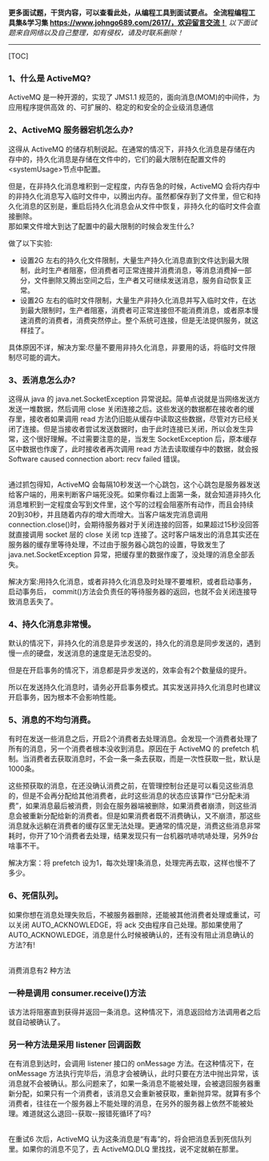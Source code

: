 <b>更多面试题，干货内容，可以查看此处，从编程工具到面试要点。
全流程编程工具集&学习集 https://www.johngo689.com/2617/，欢迎留言交流！</b> 
<i>以下面试题来自网络以及自己整理，如有侵权，请及时联系删除！</i> 
 *** 
[TOC]


### 1、什么是 ActiveMQ?
<p>ActiveMQ 是一种开源的，实现了 JMS1.1 规范的，面向消息(MOM)的中间件，为应用程序提供高效 的、可扩展的、稳定的和安全的企业级消息通信</p>



### 2、ActiveMQ 服务器宕机怎么办?
<p>这得从 ActiveMQ 的储存机制说起。在通常的情况下，非持久化消息是存储在内存中的，持久化消息是存储在文件中的，它们的最大限制在配置文件的&lt;systemUsage&gt;节点中配置。</p><p>但是，在非持久化消息堆积到一定程度，内存告急的时候，ActiveMQ 会将内存中的非持久化消息写入临时文件中，以腾出内存。虽然都保存到了文件里，但它和持久化消息的区别是，重启后持久化消息会从文件中恢复，非持久化的临时文件会直接删除。<br />那如果文件增大到达了配置中的最大限制的时候会发生什么?</p><p>做了以下实验:</p><ul><li>设置2G 左右的持久化文件限制，大量生产持久化消息直到文件达到最大限制，此时生产者阻塞，但消费者可正常连接并消费消息，等消息消费掉一部分，文件删除又腾出空间之后，生产者又可继续发送消息，服务自动恢复正常。</li><li>设置2G 左右的临时文件限制，大量生产非持久化消息并写入临时文件，在达到最大限制时，生产者阻塞，消费者可正常连接但不能消费消息，或者原本慢速消费的消费者，消费突然停止。整个系统可连接，但是无法提供服务，就这样挂了。</li></ul><p>具体原因不详，解决方案:尽量不要用非持久化消息，非要用的话，将临时文件限制尽可能的调大。</p>



### 3、丢消息怎么办?
<p>这得从 java 的 java.net.SocketException 异常说起。简单点说就是当网络发送方发送一堆数据，然后调用 close 关闭连接之后。这些发送的数据都在接收者的缓存里，接收者如果调用 read 方法仍旧能从缓存中读取这些数据，尽管对方已经关闭了连接。但是当接收者尝试发送数据时，由于此时连接已关闭，所以会发生异常，这个很好理解。不过需要注意的是，当发生 SocketException 后，原本缓存区中数据也作废了，此时接收者再次调用 read 方法去读取缓存中的数据，就会报 Software caused connection abort: recv failed 错误。</p><p><br />通过抓包得知，ActiveMQ 会每隔10秒发送一个心跳包，这个心跳包是服务器发送给客户端的，用来判断客户端死没死。如果你看过上面第一条，就会知道非持久化消息堆积到一定程度会写到文件里，这个写的过程会阻塞所有动作，而且会持续20到30秒，并且随着内存的增大而增大。当客户端发完消息调用 connection.close()时，会期待服务器对于关闭连接的回答，如果超过15秒没回答就直接调用 socket 层的 close 关闭 tcp 连接了。这时客户端发出的消息其实还在服务器的缓存里等待处理，不过由于服务器心跳包的设置，导致发生了 java.net.SocketException 异常，把缓存里的数据作废了，没处理的消息全部丢失。</p><p>解决方案:用持久化消息，或者非持久化消息及时处理不要堆积，或者启动事务，启动事务后， commit()方法会负责任的等待服务器的返回，也就不会关闭连接导致消息丢失了。</p>



### 4、持久化消息非常慢。
<p>默认的情况下，非持久化的消息是异步发送的，持久化的消息是同步发送的，遇到慢一点的硬盘，发送消息的速度是无法忍受的。</p><p>但是在开启事务的情况下，消息都是异步发送的，效率会有2个数量级的提升。</p><p>所以在发送持久化消息时，请务必开启事务模式。其实发送非持久化消息时也建议开启事务，因为根本不会影响性能。</p>



### 5、消息的不均匀消费。
<p>有时在发送一些消息之后，开启2个消费者去处理消息。会发现一个消费者处理了所有的消息，另一个消费者根本没收到消息。原因在于 ActiveMQ 的 prefetch 机制。当消费者去获取消息时，不会一条一条去获取，而是一次性获取一批，默认是1000条。</p><p>这些预获取的消息，在还没确认消费之前，在管理控制台还是可以看见这些消息的，但是不会再分配给其他消费者，此时这些消息的状态应该算作“已分配未消费”，如果消息最后被消费，则会在服务器端被删除，如果消费者崩溃，则这些消息会被重新分配给新的消费者。但是如果消费者既不消费确认，又不崩溃，那这些消息就永远躺在消费者的缓存区里无法处理。更通常的情况是，消费这些消息非常耗时，你开了10个消费者去处理，结果发现只有一台机器吭哧吭哧处理，另外9台啥事不干。</p><p>解决方案：将 prefetch 设为1，每次处理1条消息，处理完再去取，这样也慢不了多少。</p>



### 6、死信队列。
<p>如果你想在消息处理失败后，不被服务器删除，还能被其他消费者处理或重试，可以关闭 AUTO_ACKNOWLEDGE，将 ack 交由程序自己处理。那如果使用了 AUTO_ACKNOWLEDGE，消息是什么时候被确认的，还有没有阻止消息确认的方法?有!</p><p><br />消费消息有2 种方法</p><h3>一种是调用 consumer.receive()方法</h3><p>该方法将阻塞直到获得并返回一条消息。这种情况下，消息返回给方法调用者之后就自动被确认了。</p><h3>另一种方法是采用 listener 回调函数</h3><p>在有消息到达时，会调用 listener 接口的 onMessage 方法。在这种情况下，在 onMessage 方法执行完毕后，消息才会被确认，此时只要在方法中抛出异常，该消息就不会被确认。那么问题来了，如果一条消息不能被处理，会被退回服务器重新分配，如果只有一个消费者，该消息又会重新被获取，重新抛异常。就算有多个消费者，往往在一个服务器上不能处理的消息，在另外的服务器上依然不能被处理。难道就这么退回--获取--报错死循环了吗?</p><p><br />在重试6 次后，ActiveMQ 认为这条消息是“有毒”的，将会把消息丢到死信队列里。如果你的消息不见了，去 ActiveMQ.DLQ 里找找，说不定就躺在那里。</p>


